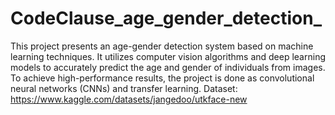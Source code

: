 # CodeClause_age_gender_detection_
This project presents an age-gender detection system based on machine learning techniques. It utilizes computer vision algorithms and deep learning models to accurately predict the age and gender of individuals from images. To achieve high-performance results, the project is done as convolutional neural networks (CNNs) and transfer learning.
Dataset: https://www.kaggle.com/datasets/jangedoo/utkface-new
